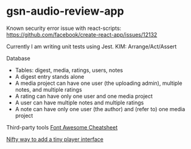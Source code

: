 # gsn-audio-review-app

Known security error issue with react-scripts: https://github.com/facebook/create-react-app/issues/12132

Currently I am writing unit tests using Jest. KIM: Arrange/Act/Assert

Database

- Tables: digest, media, ratings, users, notes
- A digest entry stands alone
- A media project can have one user (the uploading admin), multiple notes, and multiple ratings
- A rating can have only one user and one media project
- A user can have multiple notes and multiple ratings
- A note can have only one user (the author) and (refer to) one media project

Third-party tools
[Font Awesome Cheatsheet](https://fontawesome.com/v5/cheatsheet)

[Nifty way to add a tiny player interface](https://codepen.io/websitebeaver/pen/vKdWxW?editors=0010)
